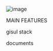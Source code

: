 ![image](https://github.com/user-attachments/assets/1dd5fc86-eb6f-49e9-b6cf-eefdfb1b6c6c)

MAIN FEATURES

gisul stack 


documents
